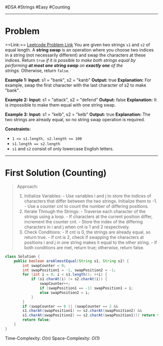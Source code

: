 #DSA #Strings #Easy #Counting 
___
# Problem
==Link:== [Leetcode Problem Link](https://leetcode.com/problems/check-if-one-string-swap-can-make-strings-equal/description/?envType=daily-question&envId=2025-02-05)
You are given two strings `s1` and `s2` of equal length. A **string swap** is an operation where you choose two indices in a string (not necessarily different) and swap the characters at these indices.
Return `true` _if it is possible to make both strings equal by performing **at most one string swap** on **exactly one** of the strings._ Otherwise, return `false`.

**Example 1:**
	**Input:** s1 = "bank", s2 = "kanb"
	**Output:** true
	**Explanation:** For example, swap the first character with the last character of s2 to make "bank".

**Example 2:**
	**Input:** s1 = "attack", s2 = "defend"
	**Output:** false
	**Explanation:** It is impossible to make them equal with one string swap.

**Example 3:**
	**Input:** s1 = "kelb", s2 = "kelb"
	**Output:** true
	**Explanation:** The two strings are already equal, so no string swap operation is required.

**Constraints:**
- `1 <= s1.length, s2.length <= 100`
- `s1.length == s2.length`
- `s1` and `s2` consist of only lowercase English letters.
___
# First Solution (Counting)
> Approach:
>1. Initialize Variables:
    - Use variables i and j to store the indices of characters that differ between the two strings. Initialize them to -1.
    - Use a counter cnt to count the number of differing positions.
>2. Iterate Through the Strings:
    - Traverse each character of the strings using a loop.
    - If characters at the current position differ, increment the counter cnt.
    - Store the index of the differing characters in i and j when cnt is 1 and 2 respectively.
>3. Check Conditions:
    - If cnt is 0, the strings are already equal, so return true.
    - If cnt is 2, check if swapping the characters at positions i and j in one string makes it equal to the other string.
    - If both conditions are met, return true; otherwise, return false.
```java
class Solution {
    public boolean areAlmostEqual(String s1, String s2) {
        int swapCounter = 0;
        int swapPosition1 = -1, swapPosition2 = -1;
        for (int i = 0; i < s1.length(); ++i) {
            if (s1.charAt(i) != s2.charAt(i)) {
                swapCounter++;
                if (swapPosition1 == -1) swapPosition1 = i;
                else swapPosition2 = i;
            }
        }
        if (swapCounter == 0 || (swapCounter == 2 && 
        s1.charAt(swapPosition1) == s2.charAt(swapPosition2) &&
        s1.charAt(swapPosition2) == s2.charAt(swapPosition1))) return true;
        return false;
    }
}
```
Time-Complexity: $O(n)$
Space-Complexity: $O(1)$